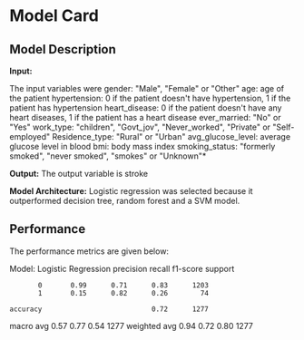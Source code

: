 # Model Card

## Model Description

**Input:** 

The input variables were 
gender: "Male", "Female" or "Other"
age: age of the patient
hypertension: 0 if the patient doesn't have hypertension, 1 if the patient has hypertension
heart_disease: 0 if the patient doesn't have any heart diseases, 1 if the patient has a heart disease
ever_married: "No" or "Yes"
work_type: "children", "Govt_jov", "Never_worked", "Private" or "Self-employed"
Residence_type: "Rural" or "Urban"
avg_glucose_level: average glucose level in blood
bmi: body mass index
smoking_status: "formerly smoked", "never smoked", "smokes" or "Unknown"*


**Output:**
The output variable is stroke

**Model Architecture:** 
Logistic regression was selected because it outperformed decision tree, random forest and a SVM model.

## Performance

The performance metrics are given below:

Model: Logistic Regression
              precision    recall  f1-score   support

           0       0.99      0.71      0.83      1203
           1       0.15      0.82      0.26        74

    accuracy                           0.72      1277
   macro avg       0.57      0.77      0.54      1277
weighted avg       0.94      0.72      0.80      1277

